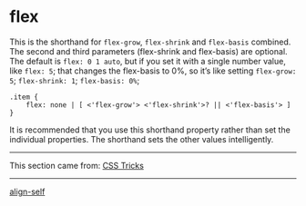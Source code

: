 # flex
This is the shorthand for `flex-grow`, `flex-shrink` and `flex-basis` combined. The second and third parameters (flex-shrink and flex-basis) are optional. The default is `flex: 0 1 auto`, but if you set it with a single number value, like `flex: 5`; that changes the flex-basis to 0%, so it’s like setting `flex-grow: 5`; `flex-shrink: 1`; `flex-basis: 0%`;

```
.item {
    flex: none | [ <'flex-grow'> <'flex-shrink'>? || <'flex-basis'> ]
}
```

It is recommended that you use this shorthand property rather than set the individual properties. The shorthand sets the other values intelligently.

- - -

This section came from: [CSS Tricks](https://css-tricks.com/snippets/css/a-guide-to-flexbox/)

- - -

[align-self](./../13%20-%20align-self/)